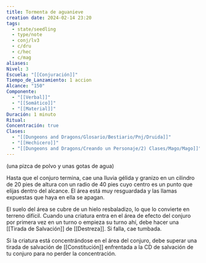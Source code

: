 ```yaml
---
title: Tormenta de aguanieve
creation date: 2024-02-14 23:20
tags:
  - state/seedling
  - type/note
  - conj/lv3
  - c/dru
  - c/hec
  - c/mag
aliases: 
Nivel: 3
Escuela: "[[Conjuración]]"
Tiempo_de_Lanzamiento: 1 accion
Alcance: "150"
Componente:
  - "[[Verbal]]"
  - "[[Somático]]"
  - "[[Material]]"
Duración: 1 minuto
Ritual: 
Concentración: true
Clases:
  - "[[Dungeons and Dragons/Glosario/Bestiario/Pnj/Druida]]"
  - "[[Hechicero]]"
  - "[[Dungeons and Dragons/Creando un Personaje/2) Clases/Mago/Mago]]"
---
```

(una pizca de polvo y unas gotas de agua)

Hasta que el conjuro termina, cae una lluvia gélida y granizo en un cilindro de 20 pies de altura con un radio de 40 pies cuyo centro es un punto que elijas dentro del alcance. El área está muy resguardada y las llamas expuestas que haya en ella se apagan.

El suelo del área se cubre de un hielo resbaladizo, lo que lo convierte en terreno difícil. Cuando una criatura entra en el área de efecto del conjuro por primera vez en un turno o empieza su turno ahí, debe hacer una [[Tirada de Salvación]] de [[Destreza]]. Si falla, cae tumbada.

Si la criatura está concentrándose en el área del conjuro, debe superar una tirada de salvación de [[Constitución]] enfrentada a la CD de salvación de tu conjuro para no perder la concentración.
